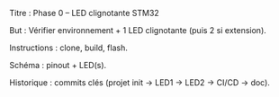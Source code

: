 Titre : Phase 0 – LED clignotante STM32

But : Vérifier environnement + 1 LED clignotante (puis 2 si extension).

Instructions : clone, build, flash.

Schéma : pinout + LED(s).

Historique : commits clés (projet init → LED1 → LED2 → CI/CD → doc).